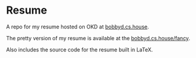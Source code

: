 # Resume


A repo for my resume hosted on OKD at [bobbyd.cs.house](https://bobbyd.cs.house).

The pretty version of my resume is available at the [bobbyd.cs.house/fancy](https://bobbyd.cs.house/fancy).


Also includes the source code for the resume built in LaTeX.

